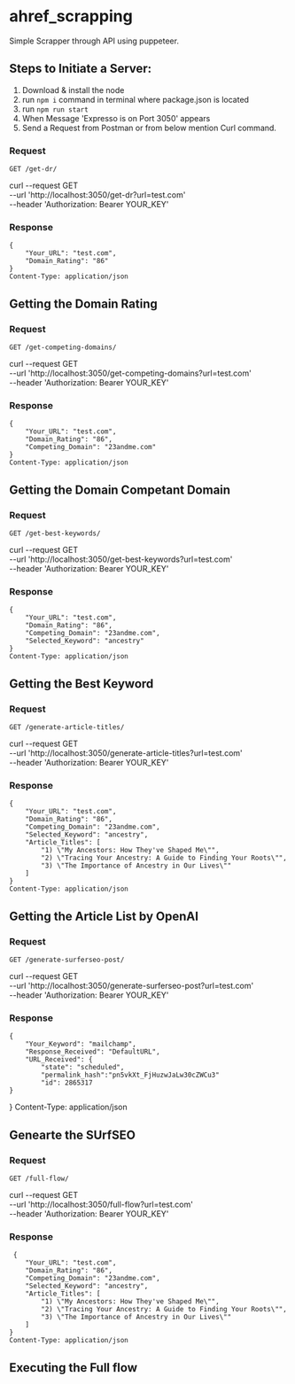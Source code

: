# ahref_scrapping

Simple Scrapper through API using puppeteer.


## Steps to Initiate a Server:

1. Download & install the node
2. run `npm i` command in terminal where package.json is located
3. run `npm run start`
4. When Message 'Expresso is on Port 3050' appears
5. Send a Request from Postman or from below mention Curl command.

### Request
`GET /get-dr/`

   curl --request GET \
  --url 'http://localhost:3050/get-dr?url=test.com' \
  --header 'Authorization: Bearer YOUR_KEY'

### Response

    {
        "Your_URL": "test.com",
        "Domain_Rating": "86"
    }
    Content-Type: application/json

## Getting the Domain Rating

### Request
`GET /get-competing-domains/`

   curl --request GET \
  --url 'http://localhost:3050/get-competing-domains?url=test.com' \
  --header 'Authorization: Bearer YOUR_KEY'

### Response

    {
        "Your_URL": "test.com",
        "Domain_Rating": "86",
        "Competing_Domain": "23andme.com"
    }
    Content-Type: application/json

## Getting the Domain Competant Domain

### Request
`GET /get-best-keywords/`

   curl --request GET \
  --url 'http://localhost:3050/get-best-keywords?url=test.com' \
  --header 'Authorization: Bearer YOUR_KEY'

### Response

    {
        "Your_URL": "test.com",
        "Domain_Rating": "86",
        "Competing_Domain": "23andme.com",
        "Selected_Keyword": "ancestry"
    }
    Content-Type: application/json

## Getting the Best Keyword

### Request
`GET /generate-article-titles/`

   curl --request GET \
  --url 'http://localhost:3050/generate-article-titles?url=test.com' \
  --header 'Authorization: Bearer YOUR_KEY'

### Response

    {
        "Your_URL": "test.com",
        "Domain_Rating": "86",
        "Competing_Domain": "23andme.com",
        "Selected_Keyword": "ancestry",
        "Article_Titles": [
            "1) \"My Ancestors: How They've Shaped Me\"",
            "2) \"Tracing Your Ancestry: A Guide to Finding Your Roots\"",
            "3) \"The Importance of Ancestry in Our Lives\""
        ]
    }
    Content-Type: application/json

## Getting the Article List by OpenAI

### Request
`GET /generate-surferseo-post/`

   curl --request GET \
  --url 'http://localhost:3050/generate-surferseo-post?url=test.com' \
  --header 'Authorization: Bearer YOUR_KEY'

### Response

    {
        "Your_Keyword": "mailchamp",
        "Response_Received": "DefaultURL",
        "URL_Received": {
            "state": "scheduled",
            "permalink_hash":"pn5vkXt_FjHuzwJaLw30cZWCu3"
            "id": 2865317
	}
}
    Content-Type: application/json

## Genearte the SUrfSEO
### Request
`GET /full-flow/`

   curl --request GET \
  --url 'http://localhost:3050/full-flow?url=test.com' \
  --header 'Authorization: Bearer YOUR_KEY'

### Response

     {
        "Your_URL": "test.com",
        "Domain_Rating": "86",
        "Competing_Domain": "23andme.com",
        "Selected_Keyword": "ancestry",
        "Article_Titles": [
            "1) \"My Ancestors: How They've Shaped Me\"",
            "2) \"Tracing Your Ancestry: A Guide to Finding Your Roots\"",
            "3) \"The Importance of Ancestry in Our Lives\""
        ]
    }
    Content-Type: application/json

## Executing the Full flow